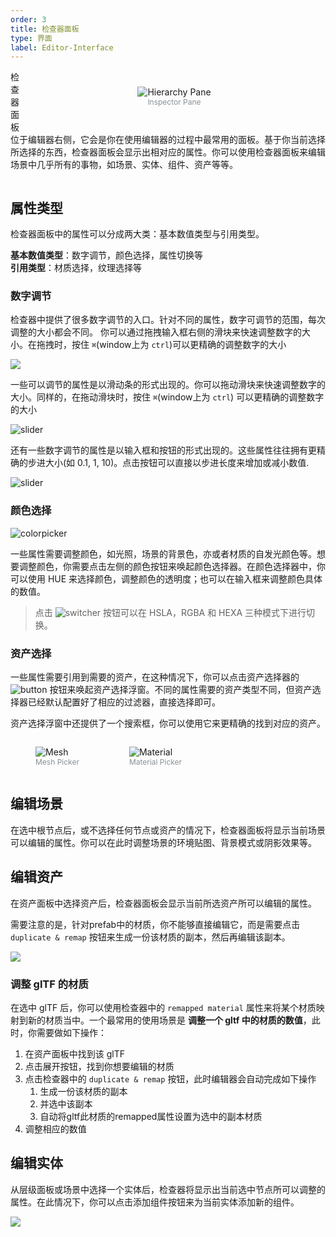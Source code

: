 ```yaml
---
order: 3
title: 检查器面板
type: 界面
label: Editor-Interface
---
```


<figure style="float: right;position: relative; z-index: 2; padding: 12px;display:flex;flex-direction:column;align-items:center;width:380px">
  <img alt="Hierarchy Pane" src="https://mdn.alipayobjects.com/huamei_fvsq9p/afts/img/A*nLDFT6o2encAAAAAAAAAAAAADqiTAQ/original" >
  <figcaption style="text-align:center; color: #889096;font-size:12px">Inspector Pane</figcaption>
</figure>

检查器面板位于编辑器右侧，它会是你在使用编辑器的过程中最常用的面板。基于你当前选择所选择的东西，检查器面板会显示出相对应的属性。你可以使用检查器面板来编辑场景中几乎所有的事物，如场景、实体、组件、资产等等。

<img src="" style="zoom: 50%">

## 属性类型

检查器面板中的属性可以分成两大类：基本数值类型与引用类型。

**基本数值类型**：数字调节，颜色选择，属性切换等  
**引用类型**：材质选择，纹理选择等

### 数字调节

检查器中提供了很多数字调节的入口。针对不同的属性，数字可调节的范围，每次调整的大小都会不同。
你可以通过拖拽输入框右侧的滑块来快速调整数字的大小。在拖拽时，按住 `⌘`(window上为 `ctrl`)可以更精确的调整数字的大小

<img src="https://mdn.alipayobjects.com/huamei_x9dkln/afts/img/A*7BgOTI6rup4AAAAAAAAAAAAADsGIAQ/original">

一些可以调节的属性是以滑动条的形式出现的。你可以拖动滑块来快速调整数字的大小。同样的，在拖动滑块时，按住 `⌘`(window上为 `ctrl`) 可以更精确的调整数字的大小

![slider](https://mdn.alipayobjects.com/huamei_x9dkln/afts/img/A*4OViSrJWl_EAAAAAAAAAAAAADsGIAQ/original)

还有一些数字调节的属性是以输入框和按钮的形式出现的。这些属性往往拥有更精确的步进大小(如 0.1, 1, 10)。点击按钮可以直接以步进长度来增加或减小数值.

![slider](https://mdn.alipayobjects.com/huamei_x9dkln/afts/img/A*mWKtQ6p0r8gAAAAAAAAAAAAADsGIAQ/original)


### 颜色选择

![colorpicker](https://mdn.alipayobjects.com/huamei_x9dkln/afts/img/A*W-3STp0S41QAAAAAAAAAAAAADsGIAQ/original)

一些属性需要调整颜色，如光照，场景的背景色，亦或者材质的自发光颜色等。想要调整颜色，你需要点击左侧的颜色按钮来唤起颜色选择器。在颜色选择器中，你可以使用 HUE 来选择颜色，调整颜色的透明度；也可以在输入框来调整颜色具体的数值。  
> 点击 ![switcher](https://mdn.alipayobjects.com/huamei_x9dkln/afts/img/A*As3nRrWtvNsAAAAAAAAAAAAADsGIAQ/original) 按钮可以在 HSLA，RGBA 和 HEXA 三种模式下进行切换。

### 资产选择

一些属性需要引用到需要的资产，在这种情况下，你可以点击资产选择器的 ![button](https://mdn.alipayobjects.com/huamei_x9dkln/afts/img/A*JLu3QIuLoFMAAAAAAAAAAAAADsGIAQ/original) 按钮来唤起资产选择浮窗。不同的属性需要的资产类型不同，但资产选择器已经默认配置好了相应的过滤器，直接选择即可。

资产选择浮窗中还提供了一个搜索框，你可以使用它来更精确的找到对应的资产。

<div style="display:flex">
  <figure>
    <img alt="Mesh" src="https://mdn.alipayobjects.com/huamei_x9dkln/afts/img/A*IoDeQKHZyqoAAAAAAAAAAAAADsGIAQ/original">
    <figcaption style="text-align:center; color: #889096;font-size:12px">Mesh Picker</figcaption>
  </figure>

  <figure>
    <img alt="Material" src="https://mdn.alipayobjects.com/huamei_x9dkln/afts/img/A*Rak0SZqKf4oAAAAAAAAAAAAADsGIAQ/original">
    <figcaption style="text-align:center; color: #889096;font-size:12px">Material Picker</figcaption>
  </figure>
</div>


## 编辑场景

在选中根节点后，或不选择任何节点或资产的情况下，检查器面板将显示当前场景可以编辑的属性。你可以在此时调整场景的环境贴图、背景模式或阴影效果等。

## 编辑资产

在资产面板中选择资产后，检查器面板会显示当前所选资产所可以编辑的属性。

需要注意的是，针对prefab中的材质，你不能够直接编辑它，而是需要点击 `duplicate & remap` 按钮来生成一份该材质的副本，然后再编辑该副本。

<img src="https://mdn.alipayobjects.com/huamei_x9dkln/afts/img/A*I2KcS56b46QAAAAAAAAAAAAADsGIAQ/original">

### 调整 glTF 的材质

在选中 glTF 后，你可以使用检查器中的 `remapped material` 属性来将某个材质映射到新的材质当中。一个最常用的使用场景是 **调整一个 gltf 中的材质的数值**，此时，你需要做如下操作：

1. 在资产面板中找到该 glTF
2. 点击展开按钮，找到你想要编辑的材质
3. 点击检查器中的 `duplicate & remap` 按钮，此时编辑器会自动完成如下操作
   1. 生成一份该材质的副本
   2. 并选中该副本
   3. 自动将gltf此材质的remapped属性设置为选中的副本材质
4. 调整相应的数值

## 编辑实体

从层级面板或场景中选择一个实体后，检查器将显示出当前选中节点所可以调整的属性。在此情况下，你可以点击添加组件按钮来为当前实体添加新的组件。

<img src="https://mdn.alipayobjects.com/huamei_x9dkln/afts/img/A*wP1AS5VzCqAAAAAAAAAAAAAADsGIAQ/original">

